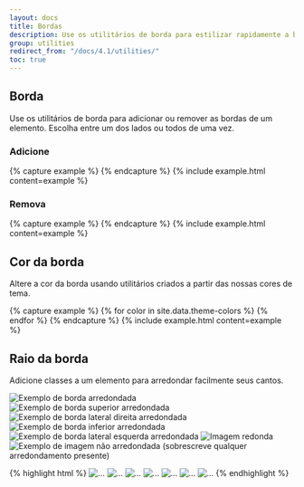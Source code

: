 ```yaml
---
layout: docs
title: Bordas
description: Use os utilitários de borda para estilizar rapidamente a borda e o raio da borda de um elemento. Ótimo para imagens, botões ou qualquer outro elemento.
group: utilities
redirect_from: "/docs/4.1/utilities/"
toc: true
---
```


## Borda

Use os utilitários de borda para adicionar ou remover as bordas de um elemento. Escolha entre um dos lados ou todos de uma vez.

### Adicione

<div class="bd-example-border-utils">
{% capture example %}
<span class="border"></span>
<span class="border-top"></span>
<span class="border-right"></span>
<span class="border-bottom"></span>
<span class="border-left"></span>
{% endcapture %}
{% include example.html content=example %}
</div>

### Remova

<div class="bd-example-border-utils bd-example-border-utils-0">
{% capture example %}
<span class="border-0"></span>
<span class="border-top-0"></span>
<span class="border-right-0"></span>
<span class="border-bottom-0"></span>
<span class="border-left-0"></span>
{% endcapture %}
{% include example.html content=example %}
</div>

## Cor da borda

Altere a cor da borda usando utilitários criados a partir das nossas cores de tema.

<div class="bd-example-border-utils">
{% capture example %}
{% for color in site.data.theme-colors %}
<span class="border border-{{ color.name }}"></span>{% endfor %}
<span class="border border-white"></span>
{% endcapture %}
{% include example.html content=example %}
</div>

## Raio da borda

Adicione classes a um elemento para arredondar facilmente seus cantos.

<div class="bd-example bd-example-images">
  <img data-src="holder.js/75x75" class="rounded" alt="Exemplo de borda arredondada">
  <img data-src="holder.js/75x75" class="rounded-top" alt="Exemplo de borda superior arredondada">
  <img data-src="holder.js/75x75" class="rounded-right" alt="Exemplo de borda lateral direita arredondada">
  <img data-src="holder.js/75x75" class="rounded-bottom" alt="Exemplo de borda inferior arredondada">
  <img data-src="holder.js/75x75" class="rounded-left" alt="Exemplo de borda lateral esquerda arredondada">
  <img data-src="holder.js/75x75" class="rounded-circle" alt="Imagem redonda">
  <img data-src="holder.js/75x75" class="rounded-0" alt="Exemplo de imagem não arredondada (sobrescreve qualquer arredondamento presente)">
</div>

{% highlight html %}
<img src="..." alt="..." class="rounded">
<img src="..." alt="..." class="rounded-top">
<img src="..." alt="..." class="rounded-right">
<img src="..." alt="..." class="rounded-bottom">
<img src="..." alt="..." class="rounded-left">
<img src="..." alt="..." class="rounded-circle">
<img src="..." alt="..." class="rounded-0">
{% endhighlight %}

